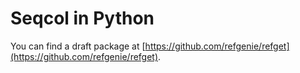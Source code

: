 
# Seqcol in Python

You can find a draft package at [https://github.com/refgenie/refget](https://github.com/refgenie/refget).

